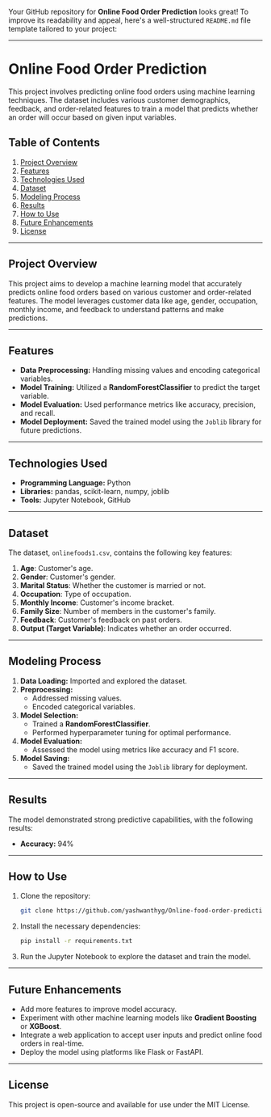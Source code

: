 Your GitHub repository for **Online Food Order Prediction** looks great! To improve its readability and appeal, here's a well-structured `README.md` file template tailored to your project:

---

# Online Food Order Prediction

This project involves predicting online food orders using machine learning techniques. The dataset includes various customer demographics, feedback, and order-related features to train a model that predicts whether an order will occur based on given input variables.

## Table of Contents

1. [Project Overview](#project-overview)
2. [Features](#features)
3. [Technologies Used](#technologies-used)
4. [Dataset](#dataset)
5. [Modeling Process](#modeling-process)
6. [Results](#results)
7. [How to Use](#how-to-use)
8. [Future Enhancements](#future-enhancements)
9. [License](#license)

---

## Project Overview

This project aims to develop a machine learning model that accurately predicts online food orders based on various customer and order-related features. The model leverages customer data like age, gender, occupation, monthly income, and feedback to understand patterns and make predictions.

---

## Features

- **Data Preprocessing:** Handling missing values and encoding categorical variables.
- **Model Training:** Utilized a **RandomForestClassifier** to predict the target variable.
- **Model Evaluation:** Used performance metrics like accuracy, precision, and recall.
- **Model Deployment:** Saved the trained model using the `Joblib` library for future predictions.

---

## Technologies Used

- **Programming Language:** Python
- **Libraries:** pandas, scikit-learn, numpy, joblib
- **Tools:** Jupyter Notebook, GitHub

---

## Dataset

The dataset, `onlinefoods1.csv`, contains the following key features:

1. **Age**: Customer's age.
2. **Gender**: Customer's gender.
3. **Marital Status**: Whether the customer is married or not.
4. **Occupation**: Type of occupation.
5. **Monthly Income**: Customer's income bracket.
6. **Family Size**: Number of members in the customer's family.
7. **Feedback**: Customer's feedback on past orders.
8. **Output (Target Variable)**: Indicates whether an order occurred.

---

## Modeling Process

1. **Data Loading:** Imported and explored the dataset.
2. **Preprocessing:**
   - Addressed missing values.
   - Encoded categorical variables.
3. **Model Selection:**
   - Trained a **RandomForestClassifier**.
   - Performed hyperparameter tuning for optimal performance.
4. **Model Evaluation:**
   - Assessed the model using metrics like accuracy and F1 score.
5. **Model Saving:**
   - Saved the trained model using the `Joblib` library for deployment.

---

## Results

The model demonstrated strong predictive capabilities, with the following results:
- **Accuracy:** 94%

---

## How to Use

1. Clone the repository:
   ```bash
   git clone https://github.com/yashwanthyg/Online-food-order-prediction.git
   ```
2. Install the necessary dependencies:
   ```bash
   pip install -r requirements.txt
   ```
3. Run the Jupyter Notebook to explore the dataset and train the model.

---

## Future Enhancements

- Add more features to improve model accuracy.
- Experiment with other machine learning models like **Gradient Boosting** or **XGBoost**.
- Integrate a web application to accept user inputs and predict online food orders in real-time.
- Deploy the model using platforms like Flask or FastAPI.

---

## License

This project is open-source and available for use under the MIT License.
